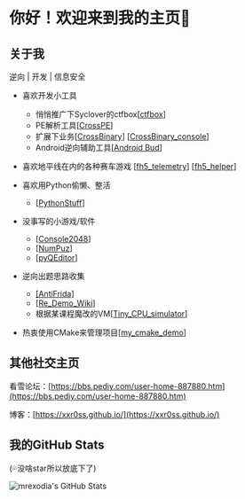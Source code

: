 # 你好！欢迎来到我的主页🎉

## 关于我
逆向 | 开发 | 信息安全

* 喜欢开发小工具
    * 悄悄推广下Syclover的ctfbox[[ctfbox](https://github.com/SycloverTeam/ctfbox)]
    * PE解析工具[[CrossPE](https://github.com/xxr0ss/CrossPE)]
    * 扩展下业务[[CrossBinary](https://github.com/xxr0ss/CrossBinary)] [[CrossBinary_console](https://github.com/xxr0ss/CrossBinary_console)]
    * Android逆向辅助工具[[Android Bud](https://github.com/xxr0ss/AndroidBud)]

* 喜欢地平线在内的各种赛车游戏 [[fh5_telemetry](https://github.com/xxr0ss/fh5_telemetry)] [[fh5_helper](https://github.com/xxr0ss/fh5_helper)]

* 喜欢用Python偷懒、整活
    * [[PythonStuff](https://github.com/xxr0ss/PythonStuff)]

* 没事写的小游戏/软件
    * [[Console2048](https://github.com/xxr0ss/Console2048)]
    * [[NumPuz](https://github.com/xxr0ss/numpuz)]
    * [[pyQEditor](https://github.com/xxr0ss/pyQEditor)]

* 逆向出题思路收集
    * [[AntiFrida]](https://github.com/xxr0ss/AntiFrida)
    * [[Re_Demo_Wiki](https://github.com/xxr0ss/Re_Demo_Wiki)]
    * 根据某课程魔改的VM[[Tiny_CPU_simulator](https://github.com/xxr0ss/Tiny_CPU_simulator)]
* 热衷使用CMake来管理项目[[my_cmake_demo](https://github.com/xxr0ss/my_cmake_demo.git)]


## 其他社交主页

看雪论坛：[https://bbs.pediy.com/user-home-887880.htm](https://bbs.pediy.com/user-home-887880.htm)

博客：[https://xxr0ss.github.io/](https://xxr0ss.github.io/)

## 我的GitHub Stats
(💦没啥star所以放底下了)

<img align="center" src="https://github-readme-stats.vercel.app/api?username=xxr0ss&show_icons=true&line_height=33&count_private=true&theme=light" alt="mrexodia's GitHub Stats" />
